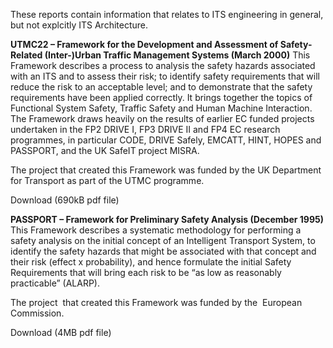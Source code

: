 These reports contain information that relates to ITS engineering in general, but not explcitly ITS Architecture.

**UTMC22 – Framework for the Development and Assessment of Safety-Related (Inter-)Urban Traffic Management Systems (March 2000)**
This Framework describes a process to analysis the safety hazards associated with an ITS and to assess their risk; to identify safety requirements that will reduce the risk to an acceptable level; and to demonstrate that the safety requirements have been applied correctly. It brings together the topics of Functional System Safety, Traffic Safety and Human Machine Interaction. The Framework draws heavily on the results of earlier EC funded projects undertaken in the FP2 DRIVE I, FP3 DRIVE II and FP4 EC research programmes, in particular CODE, DRIVE Safely, EMCATT, HINT, HOPES and PASSPORT, and the UK SafeIT project MISRA.

The project that created this Framework was funded by the UK Department for Transport as part of the UTMC programme.

Download (690kB pdf file)

**PASSPORT – Framework for Preliminary Safety Analysis (December 1995)**
This Framework describes a systematic methodology for performing a safety analysis on the initial concept of an Intelligent Transport System, to identify the safety hazards that might be associated with that concept and their risk (effect x probability), and hence formulate the initial Safety Requirements that will bring each risk to be “as low as reasonably practicable” (ALARP).

The project  that created this Framework was funded by the  European Commission.

Download (4MB pdf file)